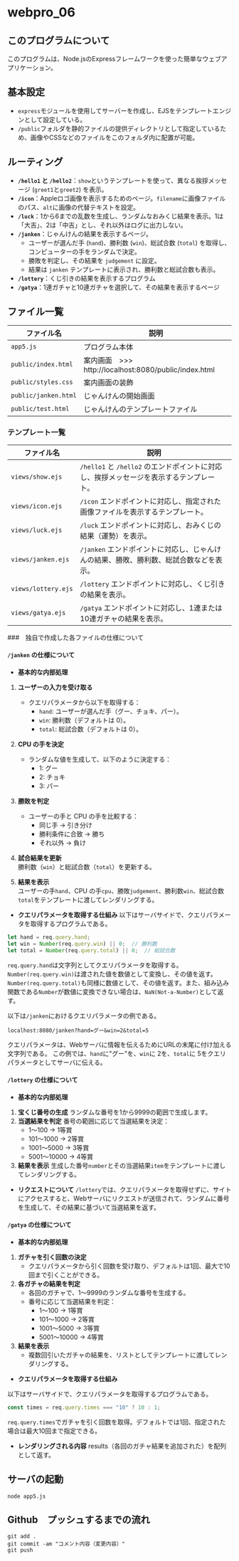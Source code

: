 # webpro_06

## このプログラムについて

このプログラムは、Node.jsのExpressフレームワークを使った簡単なウェブアプリケーション。

## 基本設定
- `express`モジュールを使用してサーバーを作成し、EJSをテンプレートエンジンとして設定している。
- `/public`フォルダを静的ファイルの提供ディレクトリとして指定しているため、画像やCSSなどのファイルをこのフォルダ内に配置が可能。

## ルーティング
- **`/hello1` と `/hello2`**：`show`というテンプレートを使って、異なる挨拶メッセージ (`greet1`と`greet2`) を表示。
- **`/icon`**：Appleロゴ画像を表示するためのページ。`filename`に画像ファイルのパス、`alt`に画像の代替テキストを設定。
- **`/luck`**：1から6までの乱数を生成し、ランダムなおみくじ結果を表示。1は「大吉」、2は「中吉」とし、それ以外はログに出力しない。
- **`/janken`**：じゃんけんの結果を表示するページ。
  - ユーザーが選んだ手 (`hand`)、勝利数 (`win`)、総試合数 (`total`) を取得し、コンピューターの手をランダムで決定。
  - 勝敗を判定し、その結果を `judgement` に設定。
  - 結果は `janken` テンプレートに表示され、勝利数と総試合数も表示。
- **`/lottery`**：くじ引きの結果を表示するプログラム
- **`/gatya`**：1連ガチャと10連ガチャを選択して、その結果を表示するページ


## ファイル一覧

| ファイル名           | 説明                        |
|----------------------|-----------------------------|
| `app5.js`            | プログラム本体               |
| `public/index.html` | 案内画面　>>> http://localhost:8080/public/index.html  |
| `public/styles.css` | 案内画面の装飾　       |
| `public/janken.html` | じゃんけんの開始画面        |
| `public/test.html`    | じゃんけんのテンプレートファイル |



### テンプレート一覧

| ファイル名           | 説明                                                                                     |
|----------------------|------------------------------------------------------------------------------------------|
| `views/show.ejs`     | `/hello1` と `/hello2` のエンドポイントに対応し、挨拶メッセージを表示するテンプレート。 |
| `views/icon.ejs`     | `/icon` エンドポイントに対応し、指定された画像ファイルを表示するテンプレート。         |
| `views/luck.ejs`     | `/luck` エンドポイントに対応し、おみくじの結果（運勢）を表示。                      |
| `views/janken.ejs`   | `/janken` エンドポイントに対応し、じゃんけんの結果、勝敗、勝利数、総試合数などを表示。 |
| `views/lottery.ejs`  | `/lottery` エンドポイントに対応し、くじ引きの結果を表示。                           |
| `views/gatya.ejs`    | `/gatya` エンドポイントに対応し、1連または10連ガチャの結果を表示。                 |

###　独自で作成した各ファイルの仕様について
#### `/janken` の仕様について
- **基本的な内部処理**
1. **ユーザーの入力を受け取る**  
   - クエリパラメータから以下を取得する：
     - `hand`: ユーザーが選んだ手（グー、チョキ、パー）。
     - `win`: 勝利数（デフォルトは 0）。
     - `total`: 総試合数（デフォルトは 0）。

2. **CPU の手を決定**  
   - ランダムな値を生成して、以下のように決定する：
     - 1: グー  
     - 2: チョキ  
     - 3: パー  

3. **勝敗を判定**  
   - ユーザーの手と CPU の手を比較する：
     - 同じ手 → 引き分け  
     - 勝利条件に合致 → 勝ち  
     - それ以外 → 負け  

4. **試合結果を更新**  
    勝利数（`win`）と総試合数（`total`）を更新する。

5. **結果を表示**  
    ユーザーの手`hand`、CPU の手`cpu`、勝敗`judgement`、勝利数`win`、総試合数`total`をテンプレートに渡してレンダリングする。

- **クエリパラメータを取得する仕組み**
以下はサーバサイドで、クエリパラメータを取得するプログラムである。
```javascript
let hand = req.query.hand;  
let win = Number(req.query.win) || 0;  // 勝利数
let total = Number(req.query.total) || 0;  // 総試合数
```
`req.query.hand`は文字列としてクエリパラメータを取得する。`Number(req.query.win)`は渡された値を数値として変換し、その値を返す。`Number(req.query.total)`も同様に数値として、その値を返す。また、組み込み関数である`Number`が数値に変換できない場合は、`NaN(Not-a-Number)`として返す。

以下は`/janken`におけるクエリパラメータの例である。
```
localhost:8080/janken?hand=グー&win=2&total=5
```
クエリパラメータは、Webサーバに情報を伝えるためにURLの末尾に付け加える文字列である。
この例では、`hand`に"グー"を、`win`に 2を、`total`に 5をクエリパラメータとしてサーバに伝える。

#### `/lottery` の仕様について
- **基本的な内部処理**

1. **宝くじ番号の生成**
ランダムな番号を1から9999の範囲で生成します。
2. **当選結果を判定**
番号の範囲に応じて当選結果を決定：
    - 1～100 → 1等賞
    - 101～1000 → 2等賞
    - 1001～5000 → 3等賞
    - 5001～10000 → 4等賞
3. **結果を表示**
生成した番号`number`とその当選結果`item`をテンプレートに渡してレンダリングする。

- **リクエストについて**
`/lottery`では、クエリパラメータを取得せずに、サイトにアクセスすると、Webサーバにリクエストが送信されて、ランダムに番号を生成して、その結果に基づいて当選結果を返す。

#### `/gatya` の仕様について
- **基本的な内部処理**

1. **ガチャを引く回数の決定**
    - クエリパラメータから引く回数を受け取り、デフォルトは1回、最大で10回まで引くことができる。
2. **各ガチャの結果を判定**
    - 各回のガチャで、1～9999のランダムな番号を生成する。
    - 番号に応じて当選結果を判定：
      - 1～100 → 1等賞
      - 101～1000 → 2等賞
      - 1001～5000 → 3等賞
      - 5001～10000 → 4等賞
3. **結果を表示**
    - 複数回引いたガチャの結果を、リストとしてテンプレートに渡してレンダリングする。

- **クエリパラメータを取得する仕組み**

以下はサーバサイドで、クエリパラメータを取得するプログラムである。
```javascript
const times = req.query.times === "10" ? 10 : 1;  
```
   `req.query.times`でガチャを引く回数を取得。デフォルトでは1回、指定された場合は最大10回まで指定できる。

  - **レンダリングされる内容**
     results（各回のガチャ結果を追加された）を配列として返す。

## サーバの起動
```terminal
node app5.js
```
## Github　プッシュするまでの流れ
```terminal
git add .
git commit -am "コメント内容（変更内容）"
git push
```